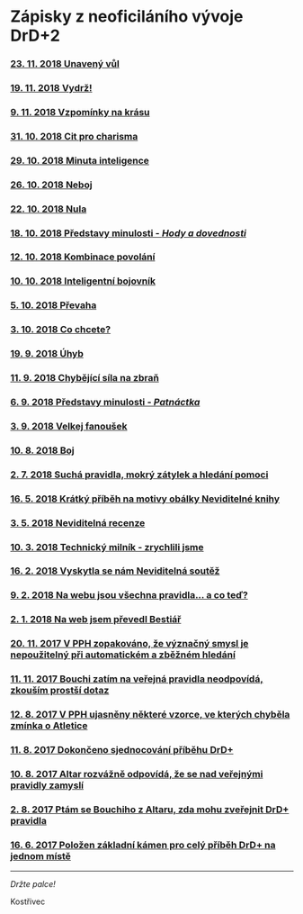 # Zápisky z neoficiláního vývoje DrD+2

### [23. 11. 2018 Unavený vůl](clanky/2018-11-23-unaveny_vul.md)
### [19. 11. 2018 Vydrž!](clanky/2018-11-19-vydrz.md)
### [9. 11. 2018 Vzpomínky na krásu](clanky/2018-11-09-vzpominky_na_krasu.md)
### [31. 10. 2018 Cit pro charisma](clanky/2018-10-31-cit_pro_charisma.md)
### [29. 10. 2018 Minuta inteligence](clanky/2018-10-29-minuta_inteligence.md)
### [26. 10. 2018 Neboj](clanky/2018-10-26-neboj.md)
### [22. 10. 2018 Nula](clanky/2018-10-22-nula.md)
### [18. 10. 2018 Představy minulosti - *Hody a dovednosti*](clanky/2018-10-18-predstavy_minulosti_hody_a_dovednosti.md)
### [12. 10. 2018 Kombinace povolání](clanky/2018-10-12-kombinace_povolani.md)
### [10. 10. 2018 Inteligentní bojovník](clanky/2018-10-10-inteligentni_bojovnik.md)
### [5. 10. 2018 Převaha](clanky/2018-10-05-prevaha.md)
### [3. 10. 2018 Co chcete?](clanky/2018-10-03-co_chcete.md)
### [19. 9. 2018 Úhyb](clanky/2018-09-19-uhyb.md)
### [11. 9. 2018 Chybějící síla na zbraň](clanky/2018-09-11-chybejici_sila_na_zbran.md)
### [6. 9. 2018 Představy minulosti - *Patnáctka*](clanky/2018-09-06-predstavy_minulosti_patnactka.md)
### [3. 9. 2018 Velkej fanoušek](clanky/2018-09-03-velkej_fanousek.md)
### [10. 8. 2018 Boj](clanky/2018-08-10-boj.md)
### [2. 7. 2018 Suchá pravidla, mokrý zátylek a hledání pomoci](clanky/2018-07-02-sucha_pravidla_mokry_zatylek_a_hledani_pomoci.md)
### [16. 5. 2018 Krátký příběh na motivy obálky Neviditelné knihy](clanky/2018-05-16-kratky_pribeh_na_motivy_obalky_neviditelne_knihy.md)
### [3. 5. 2018 Neviditelná recenze](clanky/2018-05-03-neviditelna_recenze.md)
### [10. 3. 2018 Technický milník - zrychlili jsme](clanky/2018-03-10-technicky_milnik_zrychlili_jsme.md)
### [16. 2. 2018 Vyskytla se nám Neviditelná soutěž](clanky/2018-02-16-vyskytla_se_nam_neviditelna_soutez.md)
### [9. 2. 2018 Na webu jsou všechna pravidla... a co teď?](clanky/2018-02-09-na_webu_jsou_vsechna_pravidla_a_co_ted.md)
### [2. 1. 2018 Na web jsem převedl Bestiář](clanky/2018-01-02-na_web_jsem_prevedl_bestiar.md)
### [20. 11. 2017 V PPH zopakováno, že význačný smysl je nepoužitelný při automatickém a zběžném hledání](clanky/2017-11-20-v_pph_zopakovano_ze_vyznacny_smysl_je_nepouzitelny_pri_automatickem_a_zbeznem_hledani.md)
### [11. 11. 2017 Bouchi zatím na veřejná pravidla neodpovídá, zkouším prostší dotaz](clanky/2017-11-11-bouchi_zatim_na_verejna_pravidla_neodpovida_zkousim_prostsi_dotaz.md)
### [12. 8. 2017 V PPH ujasněny některé vzorce, ve kterých chyběla zmínka o Atletice](clanky/2017-08-12-v_pph_ujasneny_nektere_vzorce_ve_kterych_chybela_zminka_o_atletice.md)
### [11. 8. 2017 Dokončeno sjednocování příběhu DrD+](clanky/2017-08-11-dokonceno_sjednocovani_pribehu_drd.md)
### [10. 8. 2017 Altar rozvážně odpovídá, že se nad veřejnými pravidly zamyslí](clanky/2017-08-10-altar_rozvazne_odpovida_ze_se_nad_verejnymi_pravidly_zamysli.md)
### [2. 8. 2017 Ptám se Bouchiho z Altaru, zda mohu zveřejnit DrD+ pravidla](clanky/2017-08-02-ptam_se_bouchiho_z_altaru_zda_mohu_zverejnit_drd_pravidla.md)
### [16. 6. 2017 Položen základní kámen pro celý příběh DrD+ na jednom místě](clanky/2017-06-16-polozen_zakladni_kamen_pro_cely_pribeh_drd_na_jednom_miste.md)

---

*Držte palce!*

Kostřivec